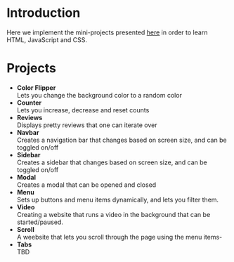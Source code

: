 # Introduction
Here we implement the mini-projects presented [here](https://www.youtube.com/watch?v=3PHXvlpOkf4) in order to learn HTML, JavaScript and CSS.

# Projects

* **Color Flipper**  
  Lets you change the background color to a random color
* **Counter**  
  Lets you increase, decrease and reset counts
* **Reviews**  
  Displays pretty reviews that one can iterate over
* **Navbar**  
  Creates a navigation bar that changes based on screen size, and can be toggled on/off
* **Sidebar**  
  Creates a sidebar that changes based on screen size, and can be toggled on/off
* **Modal**  
  Creates a modal that can be opened and closed
* **Menu**  
  Sets up buttons and menu items dynamically, and lets you filter them.
* **Video**  
  Creating a website that runs a video in the background that can be started/paused.
* **Scroll**    
  A weebsite that lets you scroll through the page using the menu items-
* **Tabs**  
  TBD

  